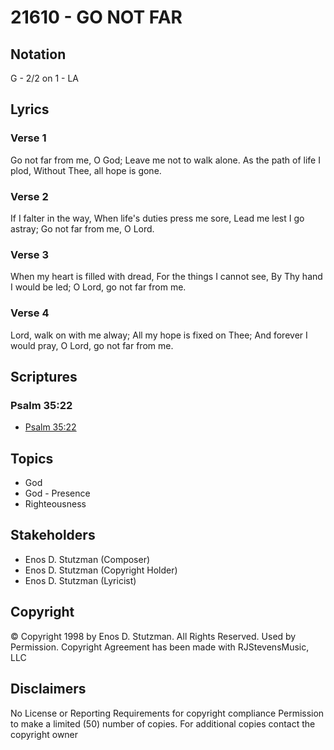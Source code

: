 # 21610 - GO NOT FAR

## Notation

G - 2/2 on 1 - LA

## Lyrics

### Verse 1

Go not far from me, O God; Leave me not to walk alone. As the path of life I plod, Without Thee, all hope is gone.



### Verse 2

If I falter in the way, When life's duties press me sore, Lead me lest I go astray; Go not far from me, O Lord.


### Verse 3

When my heart is filled with dread, For the things I cannot see, By Thy hand I would be led; O Lord, go not far from me.

### Verse 4

Lord, walk on with me alway; All my hope is fixed on Thee; And forever I would pray, O Lord, go not far from me.



## Scriptures

### Psalm 35:22

- [Psalm 35:22](https://www.biblegateway.com/passage/?search=Psalm%2035%3A22)


## Topics

- God
- God - Presence
- Righteousness

## Stakeholders

- Enos D. Stutzman (Composer)
- Enos D. Stutzman (Copyright Holder)
- Enos D. Stutzman (Lyricist)

## Copyright

© Copyright 1998 by Enos D. Stutzman. All Rights Reserved. Used by Permission.
Copyright Agreement has been made with RJStevensMusic, LLC

## Disclaimers

No License or Reporting Requirements for copyright compliance
Permission to make a limited (50) number of copies. 
For additional copies contact the copyright owner

